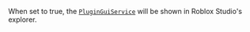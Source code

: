 When set to true, the [`PluginGuiService`](https://create.roblox.com/docs/reference/engine/classes/PluginGuiService) will be shown in Roblox
Studio's explorer.